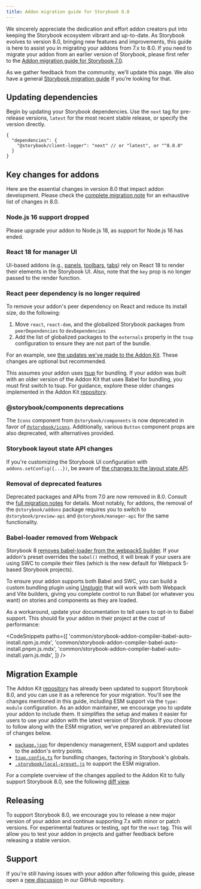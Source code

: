 ```yaml
---
title: Addon migration guide for Storybook 8.0
---
```


We sincerely appreciate the dedication and effort addon creators put into keeping the Storybook ecosystem vibrant and up-to-date. As Storybook evolves to version 8.0, bringing new features and improvements, this guide is here to assist you in migrating your addons from 7.x to 8.0. If you need to migrate your addon from an earlier version of Storybook, please first refer to the [Addon migration guide for Storybook 7.0](https://storybook.js.org/docs/7.6/addons/addon-migration-guide).

<Callout variant="info">

As we gather feedback from the community, we’ll update this page. We also have a general [Storybook migration guide](../migration-guide.md) if you’re looking for that.

</Callout>

## Updating dependencies

Begin by updating your Storybook dependencies. Use the `next` tag for pre-release versions, `latest` for the most recent stable release, or specify the version directly.

```jsonc
{
  "dependencies": {
    "@storybook/client-logger": "next" // or "latest", or "^8.0.0"
  }
}
```

## Key changes for addons

Here are the essential changes in version 8.0 that impact addon development. Please check the [complete migration note](https://github.com/storybookjs/storybook/blob/next/MIGRATION.md#from-version-7x-to-800) for an exhaustive list of changes in 8.0.

### Node.js 16 support dropped

Please upgrade your addon to Node.js 18, as support for Node.js 16 has ended.

### React 18 for manager UI

UI-based addons (e.g., [panels](../addons/addon-types.md#panels), [toolbars](../addons/addon-types.md#toolbars), [tabs](../addons/addon-types.md#tabs)) rely on React 18 to render their elements in the Storybook UI. Also, note that the `key` prop is no longer passed to the render function.

### React peer dependency is no longer required

To remove your addon's peer dependency on React and reduce its install size, do the following:

1. Move `react`, `react-dom`, and the globalized Storybook packages from `peerDependencies` to `devDependencies`
2. Add the list of globalized packages to the `externals` property in the `tsup` configuration to ensure they are not part of the bundle.

For an example, see [the updates we've made to the Addon Kit](https://github.com/storybookjs/addon-kit/compare/79282986..971e1bb). These changes are optional but recommended.

<Callout variant="info">

This assumes your addon uses [tsup](https://tsup.egoist.dev/) for bundling. If your addon was built with an older version of the Addon Kit that uses Babel for bundling, you must first switch to tsup. For guidance, explore these older changes implemented in the Addon Kit [repository](https://github.com/storybookjs/addon-kit/pull/45/files).

</Callout>

### @storybook/components deprecations

The `Icons` component from `@storybook/components` is now deprecated in favor of [`@storybook/icons`](https://github.com/storybookjs/icons). Additionally, various `Button` component props are also deprecated, with alternatives provided.

### Storybook layout state API changes

If you're customizing the Storybook UI configuration with `addons.setConfig({...})`, be aware of [the changes to the layout state API](https://github.com/storybookjs/storybook/blob/next/MIGRATION.md#ui-layout-state-has-changed-shape).

### Removal of deprecated features

Deprecated packages and APIs from 7.0 are now removed in 8.0. Consult the [full migration notes](https://github.com/storybookjs/storybook/blob/next/MIGRATION.md#deprecations-which-are-now-removed) for details. Most notably, for addons, the removal of the `@storybook/addons` package requires you to switch to `@storybook/preview-api` and `@storybook/manager-api` for the same functionality.

### Babel-loader removed from Webpack

Storybook 8 [removes babel-loader from the webpack5 builder](https://github.com/storybookjs/storybook/blob/next/MIGRATION.md#removed-babelcore-and-babel-loader-from-storybookbuilder-webpack5). If your addon's preset overrides the `babel()` method, it will break if your users are using SWC to compile their files (which is the new default for Webpack 5-based Storybook projects).

To ensure your addon supports both Babel and SWC, you can build a custom bundling plugin using [Unplugin](https://unplugin.vercel.app/) that will work with both Webpack and Vite builders, giving you complete control to run Babel (or whatever you want) on stories and components as they are loaded.

As a workaround, update your documentation to tell users to opt-in to Babel support. This should fix your addon in their project at the cost of performance:

<!-- prettier-ignore-start -->

<CodeSnippets
  paths={[
    'common/storybook-addon-compiler-babel-auto-install.npm.js.mdx',
    'common/storybook-addon-compiler-babel-auto-install.pnpm.js.mdx',
    'common/storybook-addon-compiler-babel-auto-install.yarn.js.mdx',
  ]}
/>

<!-- prettier-ignore-end -->

## Migration Example

The Addon Kit [repository](https://github.com/storybookjs/addon-kit) has already been updated to support Storybook 8.0, and you can use it as a reference for your migration. You'll see the changes mentioned in this guide, including ESM support via the `type: module` configuration. As an addon maintainer, we encourage you to update your addon to include them. It simplifies the setup and makes it easier for users to use your addon with the latest version of Storybook. If you choose to follow along with the ESM migration, we've prepared an abbreviated list of changes below.

- [`package.json`](https://github.com/storybookjs/addon-kit/compare/79282986..cf0875f#diff-7ae45ad102eab3b6d7e7896acd08c427a9b25b346470d7bc6507b6481575d519) for dependency management, ESM support and updates to the addon's entry points.
- [`tsup.config.ts`](https://github.com/storybookjs/addon-kit/compare/79282986..cf0875f#diff-8fed899bdbc24789a7bb4973574e624ed6207c6ce572338bc3c3e117672b2a2) for bundling changes, factoring in Storybook's globals.
- [`.storybook/local-preset.js`](https://github.com/storybookjs/addon-kit/compare/79282986..cf0875f#diff-390b53ea479b1ceffcbf31944f644ee23aa9f337b75a8a0ffd815bed50d376cb) to support the ESM migration.

<Callout variant="info" icon="💡">

For a complete overview of the changes applied to the Addon Kit to fully support Storybook 8.0, see the following [diff view](https://github.com/storybookjs/addon-kit/compare/79282986..cf0875f).

</Callout>

## Releasing

To support Storybook 8.0, we encourage you to release a new major version of your addon and continue supporting 7.x with minor or patch versions. For experimental features or testing, opt for the `next` tag. This will allow you to test your addon in projects and gather feedback before releasing a stable version.

## Support

If you're still having issues with your addon after following this guide, please open a [new discussion](https://github.com/storybookjs/storybook/discussions/new?category=help) in our GitHub repository.
